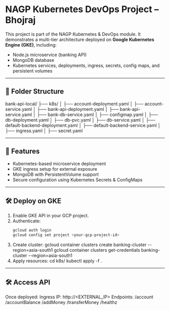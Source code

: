 # NAGP Kubernetes DevOps Project – Bhojraj

This project is part of the NAGP Kubernetes & DevOps module. It demonstrates a multi-tier architecture deployed on **Google Kubernetes Engine (GKE)**, including:

- Node.js microservice (banking API)
- MongoDB database
- Kubernetes services, deployments, ingress, secrets, config maps, and persistent volumes

---

## 📁 Folder Structure

bank-api-local/
├── k8s/
│ ├── account-deployment.yaml
│ ├── account-service.yaml
│ ├── bank-api-deployment.yaml
│ ├── bank-api-service.yaml
│ ├── bank-db-service.yaml
│ ├── configmap.yaml
│ ├── db-deployment.yaml
│ ├── db-pvc.yaml
│ ├── db-service.yaml
│ ├── default-backend-deployment.yaml
│ ├── default-backend-service.yaml
│ ├── ingress.yaml
│ ├── secret.yaml


---

## 🚀 Features

- Kubernetes-based microservice deployment
- GKE ingress setup for external exposure
- MongoDB with PersistentVolume support
- Secure configuration using Kubernetes Secrets & ConfigMaps

---

## 🛠️ Deploy on GKE

1. Enable GKE API in your GCP project.
2. Authenticate:
   ```bash
   gcloud auth login
   gcloud config set project <your-gcp-project-id>
3. Create cluster:
  gcloud container clusters create banking-cluster --region=asia-south1
  gcloud container clusters get-credentials banking-cluster --region=asia-south1
4. Apply resources:
  cd k8s/
  kubectl apply -f .

---
## 🛠️ Access API
Once deployed:
Ingress IP: http://<EXTERNAL_IP>
Endpoints:
/account
/accountBalance
/addMoney
/transferMoney
/healthz
